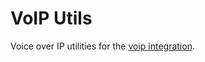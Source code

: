 # VoIP Utils

Voice over IP utilities for the [voip integration](https://www.home-assistant.io/integrations/voip/).
